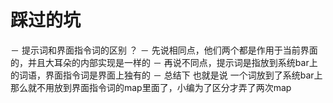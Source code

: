 # 踩过的坑

－ 提示词和界面指令词的区别 ？
－ 先说相同点，他们两个都是作用于当前界面的，并且大耳朵的内部实现是一样的
－ 再说不同点，提示词是指放到系统bar上的词语，界面指令词是界面上独有的
－ 总结下 也就是说 一个词放到了系统bar上 那么就不用放到界面指令词的map里面了，小编为了区分才弄了两次map

